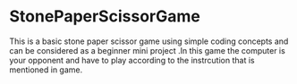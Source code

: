 # StonePaperScissorGame
This is a basic stone paper scissor game using simple coding concepts and can be considered as a beginner mini project .In this game the computer is your opponent and have to play according to the instrcution that is mentioned in game.
